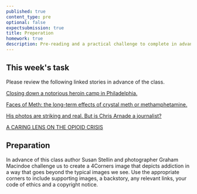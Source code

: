 ```yaml
---
published: true
content_type: pre
optional: false
expectsubmission: true
title: Preperation
homework: true
description: Pre-reading and a practical challenge to complete in advance of the class.
---
```

## This week's task

Please review the following linked stories in advance of the class.

[Closing down a notorious heroin camp in Philadelphia.](https://www.theatlantic.com/photo/2017/08/closing-down-a-notorious-heroin-camp-in-philadelphia/536232/)

[Faces of Meth: the long-term effects of crystal meth or methamphetamine.](http://www.telegraph.co.uk/news/health/pictures/6454944/Faces-of-Meth-the-long-term-effects-of-crystal-meth-or-methamphetamine.html)

[His photos are striking and real. But is Chris Arnade a journalist?](http://www.cjr.org/the_feature/chris_arnade_journalism_photography_photojournalism.php)

[A CARING LENS ON THE OPIOID CRISIS](http://time.com/jeffrey-stockbridge-kensington-philadelphia-photographs/)

## Preparation

In advance of this class author Susan Stellin and photographer Graham Macindoe challenge us to create a 4Corners image that depicts addiction in a way that goes beyond the typical images we see. Use the appropriate corners to include supporting images, a backstory, any relevant links, your code of ethics and a copyright notice.

